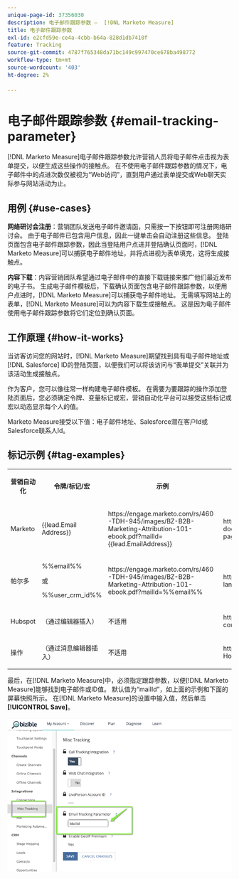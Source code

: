```yaml
---
unique-page-id: 37356030
description: 电子邮件跟踪参数 —  [!DNL Marketo Measure]
title: 电子邮件跟踪参数
exl-id: e2cfd59e-ce4a-4cbb-b64a-828d1db7410f
feature: Tracking
source-git-commit: 4787f765348da71bc149c997470ce678ba498772
workflow-type: tm+mt
source-wordcount: '403'
ht-degree: 2%

---
```


# 电子邮件跟踪参数 {#email-tracking-parameter}

[!DNL Marketo Measure]电子邮件跟踪参数允许营销人员将电子邮件点击视为表单提交，以便生成这些操作的接触点。 在不使用电子邮件跟踪参数的情况下，电子邮件中的点进次数仅被视为“Web访问”，直到用户通过表单提交或Web聊天实际参与网站活动为止。

## 用例  {#use-cases}

**网络研讨会注册**：营销团队发送电子邮件邀请函，只需按一下按钮即可注册网络研讨会。 由于电子邮件已包含用户信息，因此一键单击会自动注册这些信息。 登陆页面包含电子邮件跟踪参数，因此当登陆用户点进并登陆确认页面时，[!DNL Marketo Measure]可以捕获电子邮件地址，并将点进视为表单填充，这将生成接触点。

**内容下载**：内容营销团队希望通过电子邮件中的直接下载链接来推广他们最近发布的电子书。 生成电子邮件模板后，下载确认页面包含电子邮件跟踪参数，以便用户点进时，[!DNL Marketo Measure]可以捕获电子邮件地址。 无需填写网站上的表单，[!DNL Marketo Measure]可以为内容下载生成接触点。 这是因为电子邮件使用电子邮件跟踪参数将它们定位到确认页面。

## 工作原理 {#how-it-works}

当访客访问您的网站时，[!DNL Marketo Measure]期望找到具有电子邮件地址或[!DNL Salesforce] ID的登陆页面，以便我们可以将该访问与“表单提交”关联并为该活动生成接触点。

作为客户，您可以像往常一样构建电子邮件模板。 在需要为要跟踪的操作添加登陆页面后，您必须确定令牌、变量标记或宏，营销自动化平台可以接受这些标记或宏以动态显示每个人的值。

Marketo Measure接受以下值：电子邮件地址、Salesforce潜在客户Id或Salesforce联系人Id。

## 标记示例 {#tag-examples}

<table> 
 <colgroup> 
  <col> 
  <col> 
  <col> 
  <col> 
 </colgroup> 
 <tbody> 
  <tr> 
   <th><p>营销自动化</p></th> 
   <th><p>令牌/标记/宏 </p></th> 
   <th><p>示例</p></th> 
   <th><p>支持材料</p></th> 
  </tr> 
  <tr> 
   <td><p>Marketo</p></td> 
   <td><p>{{lead.Email Address}} </p></td> 
   <td><p>https://engage.marketo.com/rs/460-TDH-945/images/BZ-B2B-Marketing-Attribution-101-ebook.pdf?mailId={{lead.EmailAddress}}</p></td> 
   <td><p>https://experienceleague.adobe.com/docs/marketo/using/product-docs/demand-generation/landing-pages/personalizing-landing-pages/tokens-overview.html?lang=zh-Hans</p></td> 
  </tr> 
  <tr> 
   <td><p>帕尔多</p></td> 
   <td><p>%%email%% </p><p>或</p><p>%%user_crm_id%%</p></td> 
   <td><p>https://engage.marketo.com/rs/460-TDH-945/images/BZ-B2B-Marketing-Attribution-101-ebook.pdf?mailId=%%email%%</p></td> 
   <td><p>https://help.salesforce.com/s/articleView?language=en_US&id=pardot_variable_tags_reference.htm&type=5</p></td> 
  </tr> 
  <tr> 
   <td><p>Hubspot</p></td> 
   <td><p>（通过编辑器插入）</p></td> 
   <td><p>不适用</p></td> 
   <td><p>https://knowledge.hubspot.com/website-pages/personalize-your-content</p></td> 
  </tr> 
  <tr> 
   <td><p>操作</p></td> 
   <td><p>（通过消息编辑器插入）</p></td> 
   <td><p>不适用</p></td> 
   <td><p>https://connect.act-on.com/hc/en-us/articles/360033436074-How-to-Personalize-Email-Content-with-CRM-Data</p></td> 
  </tr> 
 </tbody> 
</table>

最后，在[!DNL Marketo Measure]中，必须指定跟踪参数，以便[!DNL Marketo Measure]能够找到电子邮件或ID值。 默认值为“mailId”，如上面的示例和下面的屏幕快照所示。 在[!DNL Marketo Measure]的设置中输入值，然后单击&#x200B;**[!UICONTROL Save]**。

![](assets/one.png)
